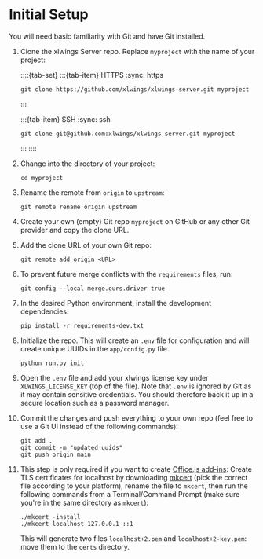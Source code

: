 # Initial Setup

You will need basic familiarity with Git and have Git installed.

1. Clone the xlwings Server repo. Replace `myproject` with the name of your project:

   ::::{tab-set}
   :::{tab-item} HTTPS
   :sync: https

   ```text
   git clone https://github.com/xlwings/xlwings-server.git myproject
   ```

   :::

   :::{tab-item} SSH
   :sync: ssh

   ```text
   git clone git@github.com:xlwings/xlwings-server.git myproject
   ```

   :::
   ::::

2. Change into the directory of your project:

   ```text
   cd myproject
   ```

3. Rename the remote from `origin` to `upstream`:

   ```text
   git remote rename origin upstream
   ```

4. Create your own (empty) Git repo `myproject` on GitHub or any other Git provider and copy the clone URL.

5. Add the clone URL of your own Git repo:

   ```text
   git remote add origin <URL>
   ```

6. To prevent future merge conflicts with the `requirements` files, run:

   ```text
   git config --local merge.ours.driver true
   ```

7. In the desired Python environment, install the development dependencies:

   ```text
   pip install -r requirements-dev.txt
   ```

8. Initialize the repo. This will create an `.env` file for configuration and will create unique UUIDs in the `app/config.py` file.

   ```text
   python run.py init
   ```

9. Open the `.env` file and add your xlwings license key under `XLWINGS_LICENSE_KEY` (top of the file). Note that `.env` is ignored by Git as it may contain sensitive credentials. You should therefore back it up in a secure location such as a password manager.

10. Commit the changes and push everything to your own repo (feel free to use a Git UI instead of the following commands):

    ```text
    git add .
    git commit -m "updated uuids"
    git push origin main
    ```

11. This step is only required if you want to create [Office.js add-ins](clients.md#officejs-add-in-recommended): Create TLS certificates for localhost by downloading [mkcert](https://github.com/FiloSottile/mkcert/releases) (pick the correct file according to your platform), rename the file to `mkcert`, then run the following commands from a Terminal/Command Prompt (make sure you're in the same directory as `mkcert`):

    ```text
    ./mkcert -install
    ./mkcert localhost 127.0.0.1 ::1
    ```

    This will generate two files `localhost+2.pem` and `localhost+2-key.pem`: move them to the `certs` directory.

